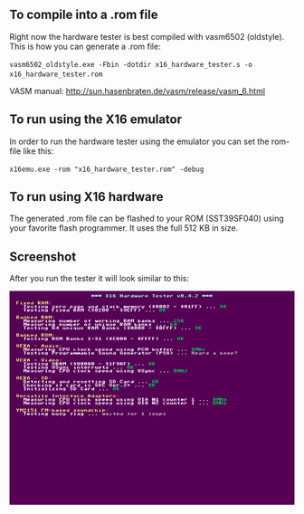 
## To compile into a .rom file

Right now the hardware tester is best compiled with vasm6502 (oldstyle). This is how you can generate a .rom file:

  `vasm6502_oldstyle.exe -Fbin -dotdir x16_hardware_tester.s -o x16_hardware_tester.rom`

VASM manual: http://sun.hasenbraten.de/vasm/release/vasm_6.html

## To run using the X16 emulator

In order to run the hardware tester using the emulator you can set the rom-file like this:

  `x16emu.exe -rom "x16_hardware_tester.rom" -debug`

## To run using X16 hardware

The generated .rom file can be flashed to your ROM (SST39SF040) using your favorite flash programmer. It uses the full 512 KB in size.

## Screenshot

After you run the tester it will look similar to this:

![alt text](https://raw.githubusercontent.com/visual-trials/X16-Hardware-Tests/master/utils/screenshot.png)

